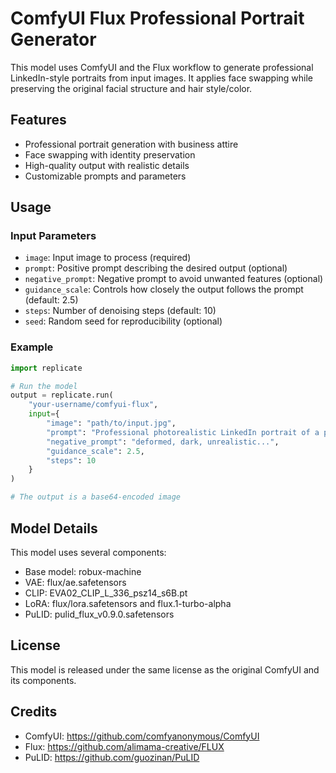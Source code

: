 # ComfyUI Flux Professional Portrait Generator

This model uses ComfyUI and the Flux workflow to generate professional LinkedIn-style portraits from input images. It applies face swapping while preserving the original facial structure and hair style/color.

## Features

- Professional portrait generation with business attire
- Face swapping with identity preservation
- High-quality output with realistic details
- Customizable prompts and parameters

## Usage

### Input Parameters

- `image`: Input image to process (required)
- `prompt`: Positive prompt describing the desired output (optional)
- `negative_prompt`: Negative prompt to avoid unwanted features (optional)
- `guidance_scale`: Controls how closely the output follows the prompt (default: 2.5)
- `steps`: Number of denoising steps (default: 10)
- `seed`: Random seed for reproducibility (optional)

### Example

```python
import replicate

# Run the model
output = replicate.run(
    "your-username/comfyui-flux",
    input={
        "image": "path/to/input.jpg",
        "prompt": "Professional photorealistic LinkedIn portrait of a person...",
        "negative_prompt": "deformed, dark, unrealistic...",
        "guidance_scale": 2.5,
        "steps": 10
    }
)

# The output is a base64-encoded image
```

## Model Details

This model uses several components:
- Base model: robux-machine
- VAE: flux/ae.safetensors
- CLIP: EVA02_CLIP_L_336_psz14_s6B.pt
- LoRA: flux/lora.safetensors and flux.1-turbo-alpha
- PuLID: pulid_flux_v0.9.0.safetensors

## License

This model is released under the same license as the original ComfyUI and its components.

## Credits

- ComfyUI: https://github.com/comfyanonymous/ComfyUI
- Flux: https://github.com/alimama-creative/FLUX
- PuLID: https://github.com/guozinan/PuLID 